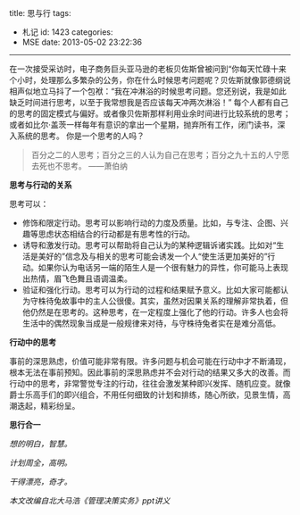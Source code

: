 title: 思与行
tags:
  - 札记
id: 1423
categories:
  - MSE
date: 2013-05-02 23:22:36
---

在一次接受采访时，电子商务巨头亚马逊的老板贝佐斯曾被问到“你每天忙碌十来个小时，处理那么多繁杂的公务，你在什么时候思考问题呢？贝佐斯就像郭德纲说相声似地立马抖了一个包袱：“我在冲淋浴的时候思考问题。您还别说，我是如此缺乏时间进行思考，以至于我常想我是否应该每天冲两次淋浴！”
每个人都有自己的思考的固定模式与偏好。或者像贝佐斯那样利用业余时间进行比较系统的思考；或者如比尔·盖茨一样每年有意识的拿出一个星期，抛弃所有工作，闭门读书，深入系统的思考。
你是一个思考的人吗？

> 百分之二的人思考；百分之三的人认为自己在思考；百分之九十五的人宁愿去死也不思考。
>          ——萧伯纳

**思考与行动的关系**

思考可以：
* 修饰和限定行动。思考可以影响行动的力度及质量。比如，与专注、企图、兴趣等思虑状态相结合的行动都是有思考性的行动。
* 诱导和激发行动。思考可以帮助将自己认为的某种逻辑诉诸实践。比如对“生活是美好的”信念及与相关的思考可能会诱发一个人“使生活更加美好的”行动。如果你认为电话另一端的陌生人是一个很有魅力的异性，你可能马上表现出热情，眉飞色舞且语调温柔。
* 验证和强化行动。思考可以为行动的过程和结果赋予意义。比如大家可能都认为守株待兔故事中的主人公很傻。其实，虽然对因果关系的理解非常执着，但他仍然是在思考的。这种思考，在一定程度上强化了他的行动。许多人也会将生活中的偶然现象当成是一般规律来对待，与守株待兔者实在是难分高低。

**行动中的思考**

事前的深思熟虑，价值可能非常有限。许多问题与机会可能在行动中才不断涌现，根本无法在事前预知。因此事前的深思熟虑并不会对行动的结果又多大的改善。而行动中的思考，非常警觉专注的行动，往往会激发某种即兴发挥、随机应变。就像爵士乐高手们的即兴组合，不用任何细致的计划和排练，随心所欲，见景生情，高潮迭起，精彩纷呈。

**思行合一**

_想的明白，智慧。_

_计划周全，高明。_

_干得漂亮，奇才。_

_本文改编自北大马浩《管理决策实务》ppt讲义_